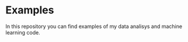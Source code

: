 # Examples

In this repository you can find examples of my data analisys and machine learning code.
